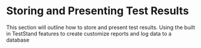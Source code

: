 # Storing and Presenting Test Results

This section will outline how to store and present test results. Using the built in TestStand features to 
create customize reports and log data to a database